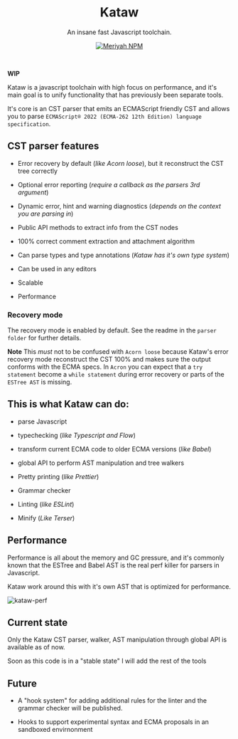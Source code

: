 <h1 align="center">Kataw</h1>

<p align="center"> An insane fast Javascript toolchain.</p>

<p align="center">
<a href="https://github.com/kataw/kataw"><img src="https://img.shields.io/badge/code_style-kataw-ff69b4.svg?style=flat-square" alt="Meriyah NPM"/></a>
</p>
<br>

**WIP**

Kataw is a javascript toolchain with high focus on performance, and it's main goal is to unify functionality that has previously been separate tools.

It's core is an CST parser that emits an ECMAScript friendly CST and allows you to
parse `ECMAScript® 2022 (ECMA-262 12th Edition) language specification`.

## CST parser features

- Error recovery by default (_like Acorn loose_), but it reconstruct the CST tree correctly

- Optional error reporting (_require a callback as the parsers 3rd argument_)

- Dynamic error, hint and warning diagnostics (_depends on the context you are parsing in_)

- Public API methods to extract info from the CST nodes

- 100% correct comment extraction and attachment algorithm

- Can parse types and type annotations (_Kataw has it's own type system_)

- Can be used in any editors

- Scalable

- Performance

### Recovery mode

The recovery mode is enabled by default. See the readme in the `parser folder` for further details.

**Note** This *must* not to be confused with `Acorn loose` because Kataw's error recovery mode reconstruct the CST 100% and makes sure the output
conforms with the ECMA specs. In `Acron` you can expect that a `try statement` become a `while statement` during error recovery or parts of the
`ESTree AST` is missing.

## This is what Kataw can do:

- parse Javascript

- typechecking (_like Typescript and Flow_)

- transform current ECMA code to older ECMA versions (_like Babel_)

- global API to perform AST manipulation and tree walkers

- Pretty printing (_like Prettier_)

- Grammar checker

- Linting (_like ESLint_)

- Minify (_Like Terser_)

## Performance 

Performance is all about the memory and GC pressure, and it's commonly known that the ESTree and Babel AST is the real perf killer for parsers in Javascript.

Kataw work around this with it's own AST that is optimized for performance.

![kataw-perf](https://user-images.githubusercontent.com/31855118/116775569-3242ff80-aa96-11eb-86b2-238a10388c36.png)


## Current state

Only the Kataw CST parser, walker, AST manipulation through global API is available as of now.

Soon as this code is in a "stable state" I will add the rest of the tools

## Future

- A "hook system" for adding additional rules for the linter and the grammar checker will be published.

- Hooks to support experimental syntax and ECMA proposals in an sandboxed envirnonment
